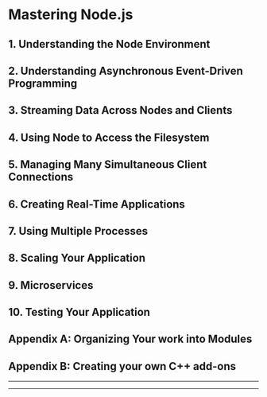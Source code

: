 # Mastering Node.js

## 1. Understanding the Node Environment
## 2. Understanding Asynchronous Event-Driven Programming
## 3. Streaming Data Across Nodes and Clients
## 4. Using Node to Access the Filesystem
## 5. Managing Many Simultaneous Client Connections
## 6. Creating Real-Time Applications
## 7. Using Multiple Processes
## 8. Scaling Your Application
## 9. Microservices
## 10. Testing Your Application
## Appendix A: Organizing Your work into Modules
## Appendix B: Creating your own C++ add-ons

---
---